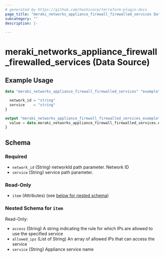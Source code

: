```yaml
---
# generated by https://github.com/hashicorp/terraform-plugin-docs
page_title: "meraki_networks_appliance_firewall_firewalled_services Data Source - terraform-provider-meraki"
subcategory: ""
description: |-
  
---
```


# meraki_networks_appliance_firewall_firewalled_services (Data Source)



## Example Usage

```terraform
data "meraki_networks_appliance_firewall_firewalled_services" "example" {

  network_id = "string"
  service    = "string"
}

output "meraki_networks_appliance_firewall_firewalled_services_example" {
  value = data.meraki_networks_appliance_firewall_firewalled_services.example.item
}
```

<!-- schema generated by tfplugindocs -->
## Schema

### Required

- `network_id` (String) networkId path parameter. Network ID
- `service` (String) service path parameter.

### Read-Only

- `item` (Attributes) (see [below for nested schema](#nestedatt--item))

<a id="nestedatt--item"></a>
### Nested Schema for `item`

Read-Only:

- `access` (String) A string indicating the rule for which IPs are allowed to use the specified service
- `allowed_ips` (List of String) An array of allowed IPs that can access the service
- `service` (String) Appliance service name
